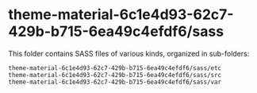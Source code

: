 # theme-material-6c1e4d93-62c7-429b-b715-6ea49c4efdf6/sass

This folder contains SASS files of various kinds, organized in sub-folders:

    theme-material-6c1e4d93-62c7-429b-b715-6ea49c4efdf6/sass/etc
    theme-material-6c1e4d93-62c7-429b-b715-6ea49c4efdf6/sass/src
    theme-material-6c1e4d93-62c7-429b-b715-6ea49c4efdf6/sass/var
